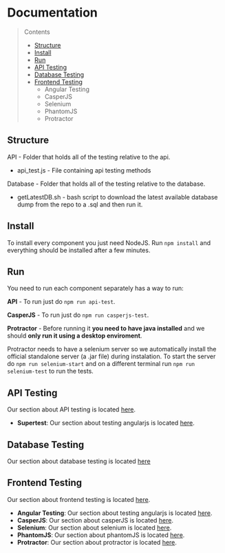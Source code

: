 # Documentation

> Contents
> * [Structure](#structure)
> * [Install](#install)
> * [Run](#run)
> * [API Testing](#api-testing)
> * [Database Testing](#database-testing)
> * [Frontend Testing](#frontend-testing)
>   * Angular Testing
>   * CasperJS
>   * Selenium
>   * PhantomJS
>   * Protractor

## Structure

API - Folder that holds all of the testing relative to the api.

* api_test.js - File containing api testing methods

Database - Folder that holds all of the testing relative to the database.

* getLatestDB.sh - bash script to download the latest available database dump from the repo to a .sql and then run it.

## Install

To install every component you just need NodeJS. Run `npm install` and everything should be installed after a few minutes.

## Run

You need to run each component separately has a way to run:

**API** - To run just do `npm run api-test`.

**CasperJS** - To run just do `npm run casperjs-test`.

**Protractor** - Before running it **you need to have java installed** and we should **only run it using a desktop enviroment**.

Protractor needs to have a selenium server so we automatically install the official standalone server (a .jar file) during instalation. To start the server do `npm run selenium-start` and on a different terminal run `npm run selenium-test` to run the tests.


## API Testing
Our section about API testing is located [here](API/index.md).

* **Supertest**: Our section about testing angularjs is located [here](API/Supertest.md).

## Database Testing
Our section about database testing is located [here](Database/index.md)

## Frontend Testing
Our section about frontend testing is located [here](Frontend/index.md).

* **Angular Testing**: Our section about testing angularjs is located [here](Frontend/Angular/angular.md).
* **CasperJS**: Our section about casperJS is located [here](Frontend/CasperJS/CasperJS.md).
* **Selenium**: Our section about selenium is located [here](Frontend/Selenium/Selenium.md).
* **PhantomJS**: Our section about phantomJS is located [here](Frontend/PhantomJS/PhantomJS.md).
* **Protractor**: Our section about protractor is located [here](Frontend/Selenium/Protractor.md).
